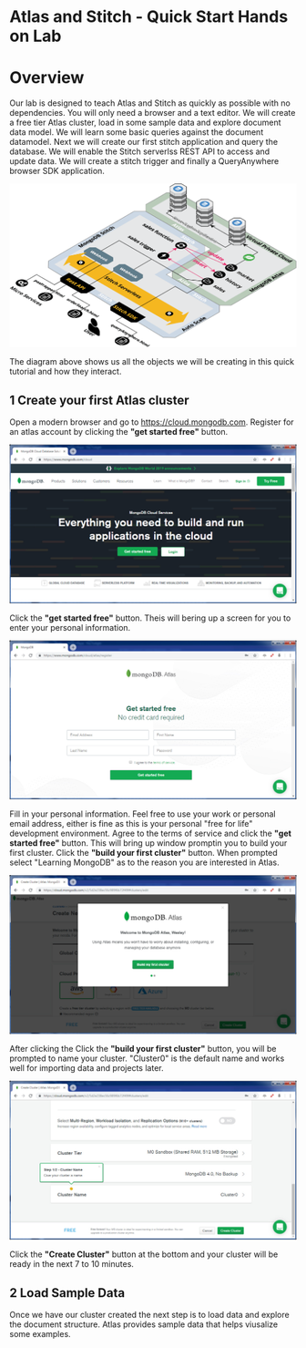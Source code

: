 # Atlas and Stitch - Quick Start Hands on Lab

# Overview
Our lab is designed to teach Atlas and Stitch as quickly as possible with no dependencies.  You will only need a browser and a text editor. We will create a free tier Atlas cluster, load in some sample data and explore document data model.  We will learn some basic queries against the document datamodel.  Next we will create our first stitch application and query the database.  We will enable the Stitch serverlss REST API to access and update data.  We will create a stitch trigger and finally a QueryAnywhere browser SDK application.

![Diagram](../img/workshop3.png "Diagram")

The diagram above shows us all the objects we will be creating in this quick tutorial and how they interact.

## 1 Create your first Atlas cluster
Open a modern browser and go to https://cloud.mongodb.com.  Register for an atlas account by clicking the __"get started free"__ button.

![Get Started](../img/register1.jpg "Get started")

Click the __"get started free"__ button.  Theis will bering up a screen for you to enter your personal information.

![Create free your account](../img/register2.jpg "Create your free account")   

Fill in your personal information.  Feel free to use your work or personal email address, either is fine as this is your personal "free for life" development environment.  Agree to the terms of service and click the __"get started free"__ button.  This will bring up window promptin you to build your first cluster.  Click the __"build your first cluster"__ button.  When prompted select "Learning MongoDB" as to the reason you are interested in Atlas.


![build your cluster](../img/register3.jpg "build your first cluster")   

After clicking the Click the __"build your first cluster"__ button, you will be prompted to name your cluster.  "Cluster0" is the default name and works well for importing data and projects later.

![Name your cluster](../img/register4.jpg "Name your cluster")   

Click the __"Create Cluster"__ button at the bottom and your cluster will be ready in the next 7 to 10 minutes.

## 2 Load Sample Data
Once we have our cluster created the next step is to load data and explore the document structure.  Atlas provides sample data that helps viusalize some examples.


